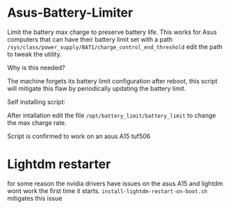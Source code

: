 # Asus-Battery-Limiter
Limit the battery max charge to preserve battery life. This works for Asus computers that can have their battery limit set with a path
`/sys/class/power_supply/BAT1/charge_control_end_threshold`
edit the path to tweak the utility.

Why is this needed? 

The machine forgets its battery limit configuration after reboot, this script will mitigate this flaw by periodically updating the battery limit.

Self installing script:

After intallation edit the file `/opt/battery_limit/battery_limit` to change the max charge rate.

Script is confirmed to work on an asus A15 tuf506

# Lightdm restarter

for some reason the nvidia drivers have issues on the asus A15 and lightdm wont work the first time it starts. `install-lightdm-restart-on-boot.sh` mitigates this issue
